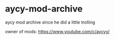 # aycy-mod-archive
aycy mod archive since he did a little trolling

owner of mods: https://www.youtube.com/c/aycyy/
